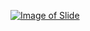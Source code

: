 [![Image of Slide](http://image.slidesharecdn.com/thestack-160620061743/95/the-stack-and-recursion-1-638.jpg)](http://www.slideshare.net/AshimLamichhane/the-stack-and-recursion)
